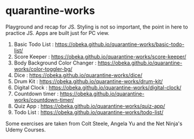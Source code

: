 # quarantine-works
Playground and recap for JS. Styling is not so important, the point in here to practice JS. Apps are built just for PC view.
1. Basic Todo List : https://obeka.github.io/quarantine-works/basic-todo-list/
2. Score Keeper : https://obeka.github.io/quarantine-works/score-keeper/
3. Body Background Color Changer : https://obeka.github.io/quarantine-works/color-toggler-bg/
4. Dice : https://obeka.github.io/quarantine-works/dice/
5. Drum Kit : https://obeka.github.io/quarantine-works/drum-kit/
6. Digital Clock : https://obeka.github.io/quarantine-works/digital-clock/
7. Countdown timer : https://obeka.github.io/quarantine-works/countdown-timer/
8. Quiz App : https://obeka.github.io/quarantine-works/quiz-app/
9. Todo List : https://obeka.github.io/quarantine-works/todo-list/

Some exercises are taken from Colt Steele, Angela Yu and the Net Ninja's Udemy Courses. 
